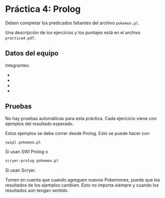 # Práctica 4: Prolog

Deben completar los predicados faltantes del archivo `pokemon.pl`.

Una descripción de los ejercicios y los puntajes está en el archivo `practica4.pdf`.

## Datos del equipo

Integrantes:

* 
* 
* 
* 

## Pruebas

No hay pruebas automáticas para esta práctica. Cada ejericicio viene con ejemplos del resultado esperado.

Estos ejemplos se debe correr desde Prolog. Esto se puede hacer con

``` sh
swipl pokemon.pl
```
 Si usan SWI Prolog o
 
 ```sh
 scryer-prolog pokemon.pl
 ```
 
 Si usan Scryer.
 
 Tomen en cuenta que cuando agreguen nuevos Pokemones, puede que los resultados de los ejemplos cambien. Esto no importa siempre y cuando los resultados aún tengan sentido.
